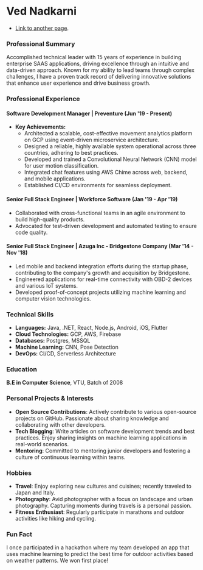 # Ved Nadkarni

- [Link to another page](./project1.md).

### Professional Summary
Accomplished technical leader with 15 years of experience in building enterprise SAAS applications, driving excellence through an intuitive and data-driven approach. Known for my ability to lead teams through complex challenges, I have a proven track record of delivering innovative solutions that enhance user experience and drive business growth.

### Professional Experience

#### Software Development Manager | Preventure (Jun '19 - Present)
- **Key Achievements:**
  - Architected a scalable, cost-effective movement analytics platform on GCP using event-driven microservice architecture.
  - Designed a reliable, highly available system operational across three countries, adhering to best practices.
  - Developed and trained a Convolutional Neural Network (CNN) model for user motion classification.
  - Integrated chat features using AWS Chime across web, backend, and mobile applications.
  - Established CI/CD environments for seamless deployment.

#### Senior Full Stack Engineer | Workforce Software (Jan '19 - Apr '19)
- Collaborated with cross-functional teams in an agile environment to build high-quality products.
- Advocated for test-driven development and automated testing to ensure code quality.

#### Senior Full Stack Engineer | Azuga Inc - Bridgestone Company (Mar '14 - Nov '18)
- Led mobile and backend integration efforts during the startup phase, contributing to the company's growth and acquisition by Bridgestone.
- Engineered applications for real-time connectivity with OBD-2 devices and various IoT systems.
- Developed proof-of-concept projects utilizing machine learning and computer vision technologies.

### Technical Skills
- **Languages:** Java, .NET, React, Node.js, Android, iOS, Flutter
- **Cloud Technologies:** GCP, AWS, Firebase
- **Databases:** Postgres, MSSQL
- **Machine Learning:** CNN, Pose Detection
- **DevOps:** CI/CD, Serverless Architecture

### Education
**B.E in Computer Science**, VTU, Batch of 2008

### Personal Projects & Interests
- **Open Source Contributions**: Actively contribute to various open-source projects on GitHub. Passionate about sharing knowledge and collaborating with other developers.
- **Tech Blogging**: Write articles on software development trends and best practices. Enjoy sharing insights on machine learning applications in real-world scenarios.
- **Mentoring**: Committed to mentoring junior developers and fostering a culture of continuous learning within teams.

### Hobbies
- **Travel**: Enjoy exploring new cultures and cuisines; recently traveled to Japan and Italy.
- **Photography**: Avid photographer with a focus on landscape and urban photography. Capturing moments during travels is a personal passion.
- **Fitness Enthusiast**: Regularly participate in marathons and outdoor activities like hiking and cycling.

### Fun Fact
I once participated in a hackathon where my team developed an app that uses machine learning to predict the best time for outdoor activities based on weather patterns. We won first place!
